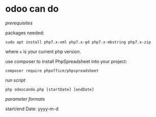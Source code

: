 # odoo can do

*prerequisites*

packages needed:

`sudo apt install php7.x-xml php7.x-gd php7.x-mbstring php7.x-zip`

where `x` is your current php version.

use composer to install PhpSpreadsheet into your project:

`composer require phpoffice/phpspreadsheet`

*run script*

`php odoocando.php [startDate] [endDate]`

*parameter formats*

start/end Date: yyyy-m-d
